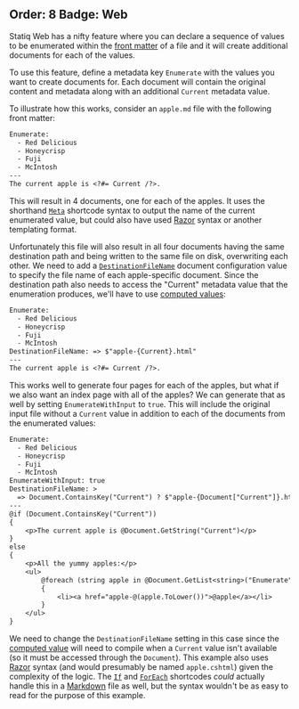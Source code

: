 Order: 8
Badge: Web
---
Statiq Web has a nifty feature where you can declare a sequence of values to be enumerated within the [front matter](xref:front-matter) of a file and it will create additional documents for each of the values.

To use this feature, define a metadata key `Enumerate` with the values you want to create documents for. Each document will contain the original content and metadata along with an additional `Current` metadata value.

To illustrate how this works, consider an `apple.md` file with the following front matter:

```txt
Enumerate:
  - Red Delicious
  - Honeycrisp
  - Fuji
  - McIntosh
---
The current apple is <?#= Current /?>.
```

This will result in 4 documents, one for each of the apples. It uses the shorthand [`Meta`](xref:shortcodes#meta) shortcode syntax to output the name of the current enumerated value, but could also have used [Razor](xref:template-languages#razor) syntax or another templating format.

Unfortunately this file will also result in all four documents having the same destination path and being written to the same file on disk, overwriting each other. We need to add a [`DestinationFileName`](xref:web-settings#destinationfilename) document configuration value to specify the file name of each apple-specific document. Since the destination path also needs to access the "Current" metadata value that the enumeration produces, we'll have to use [computed values](xref:documents-and-metadata#about-metadata#computed-values):

```txt
Enumerate:
  - Red Delicious
  - Honeycrisp
  - Fuji
  - McIntosh
DestinationFileName: => $"apple-{Current}.html"
---
The current apple is <?#= Current /?>.
```

This works well to generate four pages for each of the apples, but what if we also want an index page with all of the apples? We can generate that as well by setting `EnumerateWithInput` to `true`. This will include the original input file without a `Current` value in addition to each of the documents from the enumerated values:

```txt
Enumerate:
  - Red Delicious
  - Honeycrisp
  - Fuji
  - McIntosh
EnumerateWithInput: true
DestinationFileName: >
  => Document.ContainsKey("Current") ? $"apple-{Document["Current"]}.html" : "apple.html"
---
@if (Document.ContainsKey("Current"))
{
    <p>The current apple is @Document.GetString("Current")</p>
}
else
{
    <p>All the yummy apples:</p>
    <ul>
        @foreach (string apple in @Document.GetList<string>("Enumerate"))
        {
            <li><a href="apple-@(apple.ToLower())">@apple</a></li>
        }
    </ul>
}
```

We need to change the `DestinationFileName` setting in this case since the [computed value](xref:documents-and-metadata#about-metadata#computed-values) will need to compile when a `Current` value isn't available (so it must be accessed through the `Document`). This example also uses [Razor](xref:template-languages#razor) syntax (and would presumably be named `apple.cshtml`) given the complexity of the logic. The [`If`](xref:shortcodes#if) and [`ForEach`](xref:shortcodes#foreach) shortcodes _could_ actually handle this in a [Markdown](xref:template-languages#markdown) file as well, but the syntax wouldn't be as easy to read for the purpose of this example.

<!-- TODO: Usage with the data pipeline - define apples with descriptions as .yml files -->